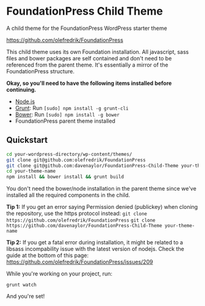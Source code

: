 # FoundationPress Child Theme

A child theme for the FoundationPress WordPress starter theme

https://github.com/olefredrik/FoundationPress

This child theme uses its own Foundation installation.  All javascript, sass
files and bower packages are self contained and don't need to be referenced from
the parent theme. It's essentially a mirror of the FoundationPress structure. 

**Okay, so you'll need to have the following items installed before continuing.**

  * [Node.js](http://nodejs.org)
  * [Grunt](http://gruntjs.com/): Run `[sudo] npm install -g grunt-cli`
  * [Bower](http://bower.io): Run `[sudo] npm install -g bower`
  * FoundationPress parent theme installed

## Quickstart

```bash
cd your-wordpress-directory/wp-content/themes/
git clone git@github.com:olefredrik/FoundationPress
git clone git@github.com:davenaylor/FoundationPress-Child-Theme your-theme-name
cd your-theme-name
npm install && bower install && grunt build
```
You don't need the bower/node installation in the parent theme since we've installed
all the required components in the child.

**Tip 1:** 
If you get an error saying Permission denied (publickey) when cloning the
repository, use the https protocol instead:
```git clone https://github.com/olefredrik/FoundationPress```
```git clone https://github.com/davenaylor/FoundationPress-Child-Theme your-theme-name```

**Tip 2:**
If you get a fatal error during installation, it might be related to a libsass
incompability issue with the latest version of nodejs. Check the guide at the
bottom of this page: https://github.com/olefredrik/FoundationPress/issues/209

While you're working on your project, run:

`grunt watch`

And you're set!

